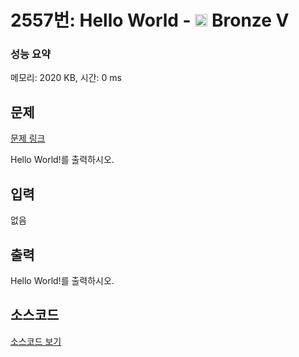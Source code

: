 # 2557번: Hello World - <img src="https://static.solved.ac/tier_small/1.svg" style="height:20px" /> Bronze V

<!-- performance -->
### 성능 요약
메모리: 2020 KB, 시간: 0 ms
<!-- end -->

## 문제

[문제 링크](https://boj.kr/2557)

<p>
Hello World!를 출력하시오.</p>

## 입력

<p>
없음</p>

## 출력

<p>
Hello World!를 출력하시오.</p>

## 소스코드

[소스코드 보기](Hello%20World.cpp)